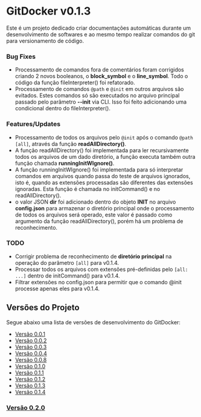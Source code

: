 # GitDocker v0.1.3

Este é um projeto dedicado criar documentações automáticas durante um desenvolvimento de softwares e ao mesmo tempo realizar comandos do git para versionamento de código.

### Bug Fixes

* Processamento de comandos fora de comentários foram corrigidos criando 2 novos booleanos, o **block_symbol** e o **line_symbol**. Todo o código da função fileInterpreter() foi refatorado.
* Processamento de comandos `@path` e `@init` em outros arquivos são evitados. Estes comandos só são executados no arquivo principal passado pelo parâmetro **--init** via CLI. Isso foi feito adicionando uma condicional dentro do fileInterpreter().

### Features/Updates

* Processamento de todos os arquivos pelo `@init` após o comando `@path [all]`, através da função **readAllDirectory()**.
* A função readAllDirectory() foi implementada para ler recursivamente todos os arquivos de um dado diretório, a função executa também outra função chamada **runningInitWIgnore()**.
* A função runningInitWIgnore() foi implementada para só interpretar comandos em arquivos quando passa do teste de arquivos ignorados, isto é, quando as extensões processadas são diferentes das extensões ignoradas. Esta função é chamada no initCommand() e no readAllDirectory().
* o valor JSON **dir** foi adicionado dentro do objeto **INIT** no arquivo **config.json** para armazenar o diretório principal onde o processamento de todos os arquivos será operado, este valor é passado como argumento da função readAllDirectory(), porém há um problema de reconhecimento.


### TODO

* Corrigir problema de reconhecimento de **diretório principal** na operação do parâmetro `[all]` para v0.1.4.
* Processar todos os arquivos com extensões pré-definidas pelo `[all: ...]` dentro de initCommand() para v0.1.4.
* Filtrar extensões no config.json para permitir que o comando @init processe apenas eles para v0.1.4.

## Versões do Projeto

Segue abaixo uma lista de versões de desenvolvimento do GitDocker:

* <a href="https://github.com/FrancisBFTC/gitdocker/tree/gitdocker-v0.0.1"> Versão 0.0.1 </a>
* <a href="https://github.com/FrancisBFTC/gitdocker/tree/gitdocker-v0.0.2"> Versão 0.0.2 </a>
* <a href="https://github.com/FrancisBFTC/gitdocker/tree/gitdocker-v0.0.3"> Versão 0.0.3 </a>
* <a href="https://github.com/FrancisBFTC/gitdocker/tree/gitdocker-v0.0.4"> Versão 0.0.4 </a>
* <a href="https://github.com/FrancisBFTC/gitdocker/tree/gitdocker-v0.0.8"> Versão 0.0.8 </a>
* <a href="https://github.com/FrancisBFTC/gitdocker/tree/gitdocker-v0.1.0"> Versão 0.1.0 </a>
* <a href="https://github.com/FrancisBFTC/gitdocker/tree/gitdocker-v0.1.1"> Versão 0.1.1 </a>
* <a href="https://github.com/FrancisBFTC/gitdocker/tree/gitdocker-v0.1.2"> Versão 0.1.2 </a>
* <a href="https://github.com/FrancisBFTC/gitdocker/tree/gitdocker-v0.1.3"> Versão 0.1.3 </a>
* <a href="https://github.com/FrancisBFTC/gitdocker/tree/gitdocker-v0.1.4"> Versão 0.1.4 </a>

### <a href="https://github.com/FrancisBFTC/gitdocker/tree/gitdocker-v0.2.0"> Versão 0.2.0 </a>
